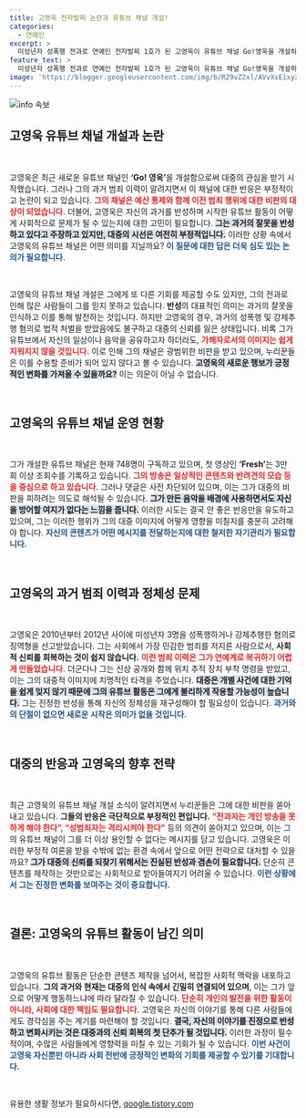 ```yaml
---
title: 고영욱 전자발찌 논란과 유튜브 채널 개설!
categories:
  - 연예인
excerpt: >
  미성년자 성폭행 전과로 연예인 전자발찌 1호가 된 고영욱이 유튜브 채널 Go!영욱을 개설하며 논란에 휘말렸다. 그가 과거를 반성하지 않는 반응을 보이자 누리꾼들은 강한 공분을 표출하고 있다.
feature_text: >
  미성년자 성폭행 전과로 연예인 전자발찌 1호가 된 고영욱이 유튜브 채널 Go!영욱을 개설하며 논란에 휘말렸다. 그가 과거를 반성하지 않는 반응을 보이자 누리꾼들은 강한 공분을 표출하고 있다.
image: 'https://blogger.googleusercontent.com/img/b/R29vZ2xl/AVvXsEixyZcFfHzMRdzZMjFBmAUKJYCLCGyLL1o632UiGVXcaFdKo_bkvkuCioo0uUKlGfBVcT3P84aROyZIXSBEx3Aw5nCQ3pTgDom1WDC4m8eifvWiAmWEEVb4x6G_l8C0QH225ldMjyaFvpxGEBGNO37VmDTDMHGhJPq73UglMfDca1-0aw/s1600/blogspot.png'
---
```


<p><img src="https://blogger.googleusercontent.com/img/b/R29vZ2xl/AVvXsEixyZcFfHzMRdzZMjFBmAUKJYCLCGyLL1o632UiGVXcaFdKo_bkvkuCioo0uUKlGfBVcT3P84aROyZIXSBEx3Aw5nCQ3pTgDom1WDC4m8eifvWiAmWEEVb4x6G_l8C0QH225ldMjyaFvpxGEBGNO37VmDTDMHGhJPq73UglMfDca1-0aw/s1600/blogspot.png" alt="info 속보" /></p>

<h2 data-ke-size="size26">고영욱 유튜브 채널 개설과 논란</h2>

<p data-ke-size="size16">&nbsp;</p>

<p>고영욱은 최근 새로운 유튜브 채널인 <b>‘Go! 영욱’</b>을 개설함으로써 대중의 관심을 받기 시작했습니다. 그러나 그의 과거 범죄 이력이 알려지면서 이 채널에 대한 반응은 부정적이고 논란이 되고 있습니다. <b><span style="color: #ee2323;">그의 채널은 예산 통제와 함께 이전 범죄 행위에 대한 비판의 대상이 되었습니다.</span></b> 더불어, 고영욱은 자신의 과거를 반성하며 시작한 유튜브 활동이 어떻게 사회적으로 문제가 될 수 있는지에 대한 고민이 필요합니다. <b><span style="background-color: #21538527;">그는 과거의 잘못을 반성하고 있다고 주장하고 있지만, 대중의 시선은 여전히 부정적입니다.</span></b> 이러한 상황 속에서 고영욱의 유튜브 채널은 어떤 의미를 지닐까요? <b><span style="color: #1a5490;">이 질문에 대한 답은 더욱 심도 있는 논의가 필요합니다.</span></b></p>

<p data-ke-size="size16">&nbsp;</p>

<p>고영욱의 유튜브 채널 개설은 그에게 또 다른 기회를 제공할 수도 있지만, 그의 전과로 인해 많은 사람들이 그를 믿지 못하고 있습니다. <b>반성</b>의 대표적인 의미는 과거의 잘못을 인식하고 이를 통해 발전하는 것입니다. 하지만 고영욱의 경우, 과거의 성폭행 및 강제추행 혐의로 법적 처벌을 받았음에도 불구하고 대중의 신뢰를 잃은 상태입니다. 비록 그가 유튜브에서 자신의 일상이나 음악을 공유하고자 하더라도, <b><span style="color: #ee2323;">가해자로서의 이미지는 쉽게 지워지지 않을 것입니다.</span></b> 이로 인해 그의 채널은 광범위한 비판을 받고 있으며, 누리꾼들은 이를 수용할 준비가 되어 있지 않다고 볼 수 있습니다. <b><span style="background-color: #21538527;">고영욱의 새로운 행보가 긍정적인 변화를 가져올 수 있을까요?</span></b> 이는 의문이 아닐 수 없습니다.</p>

<p data-ke-size="size16">&nbsp;</p>

<h2 data-ke-size="size26">고영욱의 유튜브 채널 운영 현황</h2>

<p data-ke-size="size16">&nbsp;</p>

<p>그가 개설한 유튜브 채널은 현재 748명이 구독하고 있으며, 첫 영상인 <b>‘Fresh’</b>는 3만 회 이상 조회수를 기록하고 있습니다. <b><span style="color: #ee2323;">그의 방송은 일상적인 콘텐츠와 반려견의 모습 등을 중심으로 하고 있습니다.</span></b> 그러나 댓글은 사전 차단되어 있으며, 이는 그가 대중의 비판을 피하려는 의도로 해석될 수 있습니다. <b><span style="background-color: #21538527;">그가 만든 음악을 배경에 사용하면서도 자신을 방어할 여지가 없다는 느낌을 줍니다.</span></b> 이러한 시도는 결국 안 좋은 반응만을 유도하고 있으며, 그는 이러한 행위가 그의 대중 이미지에 어떻게 영향을 미칠지를 충분히 고려해야 합니다. <b><span style="color: #1a5490;">자신의 콘텐츠가 어떤 메시지를 전달하는지에 대한 철저한 자기관리가 필요합니다.</span></b></p>

<p data-ke-size="size16">&nbsp;</p>

<h2 data-ke-size="size26">고영욱의 과거 범죄 이력과 정체성 문제</h2>

<p data-ke-size="size16">&nbsp;</p>

<p>고영욱은 2010년부터 2012년 사이에 미성년자 3명을 성폭행하거나 강제추행한 혐의로 징역형을 선고받았습니다. 그는 사회에서 가장 민감한 범죄를 저지른 사람으로서, <b>사회적 신뢰를 회복하는 것이 쉽지 않습니다.</b> <b><span style="color: #ee2323;">이런 범죄 이력은 그가 연예계로 복귀하기 어렵게 만들었습니다.</span></b> 더군다나 그는 신상 공개와 함께 위치 추적 장치 부착 명령을 받았고, 이는 그의 대중적 이미지에 치명적인 타격을 주었습니다. <b><span style="background-color: #21538527;">대중은 개별 사건에 대한 기억을 쉽게 잊지 않기 때문에 그의 유튜브 활동은 그에게 불리하게 작용할 가능성이 높습니다.</span></b> 그는 진정한 반성을 통해 자신의 정체성을 재구성해야 할 필요성이 있습니다. <b><span style="color: #1a5490;">과거와의 단절이 없으면 새로운 시작은 의미가 없을 것입니다.</span></b></p>

<p data-ke-size="size16">&nbsp;</p>

<h2 data-ke-size="size26">대중의 반응과 고영욱의 향후 전략</h2>

<p data-ke-size="size16">&nbsp;</p>

<p>최근 고영욱의 유튜브 채널 개설 소식이 알려지면서 누리꾼들은 그에 대한 비판을 쏟아내고 있습니다. <b>그들의 반응은 극단적으로 부정적인 편입니다.</b> <b><span style="color: #ee2323;">“전과자는 개인 방송을 못하게 해야 한다”, “성범죄자는 격리시켜야 한다”</span></b> 등의 의견이 쏟아지고 있으며, 이는 그의 유튜브 채널이 그를 더 이상 용인할 수 없다는 메시지를 담고 있습니다. 고영욱은 이러한 부정적 여론을 받을 수밖에 없는 환경 속에서 앞으로 어떤 전략으로 대처할 수 있을까요? <b><span style="background-color: #21538527;">그가 대중의 신뢰를 되찾기 위해서는 진실된 반성과 겸손이 필요합니다.</span></b> 단순히 콘텐츠를 제작하는 것만으로는 사회적으로 받아들여지기 어려울 수 있습니다. <b><span style="color: #1a5490;">이런 상황에서 그는 진정한 변화를 보여주는 것이 중요합니다.</span></b></p>

<p data-ke-size="size16">&nbsp;</p>

<h2 data-ke-size="size26">결론: 고영욱의 유튜브 활동이 남긴 의미</h2>

<p data-ke-size="size16">&nbsp;</p>

<p>고영욱의 유튜브 활동은 단순한 콘텐츠 제작을 넘어서, 복잡한 사회적 맥락을 내포하고 있습니다. <b>그의 과거와 현재는 대중의 인식 속에서 긴밀히 연결되어 있으며</b>, 이는 그가 앞으로 어떻게 행동하느냐에 따라 달라질 수 있습니다. <b><span style="color: #ee2323;">단순히 개인의 발전을 위한 활동이 아니라, 사회에 대한 책임도 필요합니다.</span></b> 고영욱은 자신의 이야기를 통해 다른 사람들에게도 경각심을 주는 계기를 마련해야 할 것입니다. <b><span style="background-color: #21538527;">결국, 자신의 이야기를 진정으로 반성하고 변화시키는 것은 대중과의 신뢰 회복의 첫 단추가 될 것입니다.</span></b> 이러한 과정이 필수적이며, 수많은 사람들에게 영향력을 미칠 수 있는 기회가 될 수 있습니다. <b><span style="color: #1a5490;">이번 사건이 고영욱 자신뿐만 아니라 사회 전반에 긍정적인 변화의 기회를 제공할 수 있기를 기대합니다.</span></b></p>

<p data-ke-size="size16">&nbsp;</p>
유용한 생활 정보가 필요하시다면, <a href="https://qoogle.tistory.com" rel="dofollow">qoogle.tistory.com</a>



